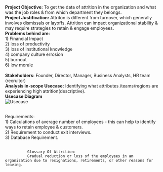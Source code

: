 **Project Objective:** 
                 To get the data of attrition in the organization and what was the job roles & from which department they belongs.
<br>
**Project Justification:** 
                 Attriton is different from turnover, which generally involves dismissals or layoffs. Attrition can impact organizational stability & may 
                 require strategies to retain & engage employees. 
<br> 
**Problems behind are:** <br>
                    1) Financial Impact<br>
                    2) loss of productivity<br>
                    3) loss of institutional knowledge<br> 
                    4) company culture errosion<br>
                    5) burnout<br>
                    6) low morale<br>
<br>
**Stakeholders:** 
              Founder, Director, Manager, Business Analysts, HR team (recruitor)
<br>
**Analysis in-scope Usecase:** 
              Identifying what attributes /teams/regions are experiencing high attrition(descriptive).
<br>
**Usecase Diagram**<br>
![Usecase](https://github.com/user-attachments/assets/4acc887f-3a79-45d3-bd51-7e3ed0cfdf21)

<br>
Requirements:  <br>
              1) Calculations of average number of employees - this can help to identify ways to retain employee & customers.<br>
              2) Requirement to conduct exit interviews.<br>
              3) Database Requirement.<br>
              <br>
              
              Glossary Of Attrition:
              Gradual reduction or loss of the employees in an organization due to resignations, retirements, or other reasons for leaving.


